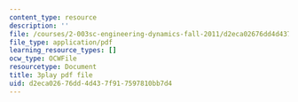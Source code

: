 ```yaml
---
content_type: resource
description: ''
file: /courses/2-003sc-engineering-dynamics-fall-2011/d2eca02676dd4d437f917597810bb7d4_YZ9y4zcfCPs.pdf
file_type: application/pdf
learning_resource_types: []
ocw_type: OCWFile
resourcetype: Document
title: 3play pdf file
uid: d2eca026-76dd-4d43-7f91-7597810bb7d4
---
```

